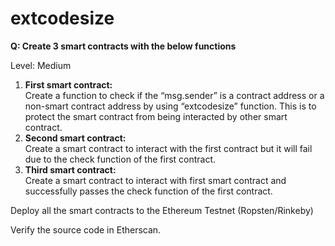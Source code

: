 # extcodesize

**Q: Create 3 smart contracts with the below functions**

Level: Medium 

1.  **First smart contract:**   
    Create a function to check if the “msg.sender” is a contract address or a non-smart contract address by using “extcodesize” function. This is to protect the smart contract from being interacted by other smart contract.
2.  **Second smart contract:**   
    Create a smart contract to interact with the first contract but it will fail due to the check function of the first contract.
3.  **Third smart contract:**   
    Create a smart contract to interact with first smart contract and successfully passes the check function of the first contract.

Deploy all the smart contracts to the Ethereum Testnet (Ropsten/Rinkeby)

Verify the source code in Etherscan.
